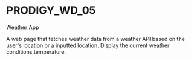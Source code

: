 # PRODIGY_WD_05

Weather App


A web page that fetches weather data from a weather API based on the user's location or a inputted location.
Display the current weather conditions,temperature.
